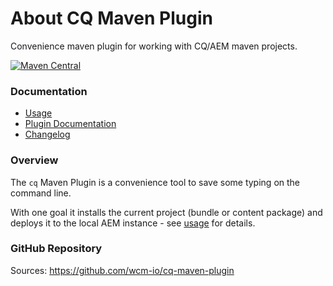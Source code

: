 About CQ Maven Plugin
=====================

Convenience maven plugin for working with CQ/AEM maven projects.

[![Maven Central](https://maven-badges.herokuapp.com/maven-central/io.wcm.maven.plugins/cq-maven-plugin/badge.svg)](https://maven-badges.herokuapp.com/maven-central/io.wcm.maven.plugins/cq-maven-plugin)


### Documentation

* [Usage][usage]
* [Plugin Documentation][plugindocs]
* [Changelog][changelog]


### Overview

The `cq` Maven Plugin is a convenience tool to save some typing on the command line.

With one goal it installs the current project (bundle or content package) and deploys it to the local AEM instance - see [usage][usage] for details.


### GitHub Repository

Sources: https://github.com/wcm-io/cq-maven-plugin


[usage]: usage.html
[plugindocs]: plugin-info.html
[changelog]: changes-report.html
